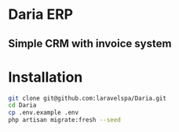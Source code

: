 # Daria ERP
Simple CRM with invoice system
---

# Installation
```sh
git clone git@github.com:laravelspa/Daria.git
cd Daria
cp .env.example .env
php artisan migrate:fresh --seed
```


